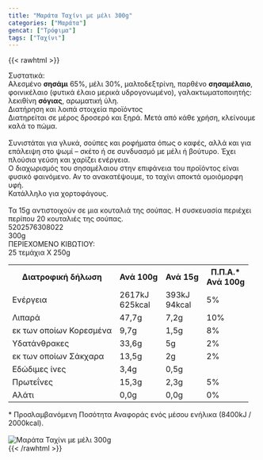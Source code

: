 ```yaml
---
title: "Μαράτα Ταχίνι με μέλι 300g"
categories: ["Μαράτα"]
gencat: ["Τρόφιμα"]
tags: ["Ταχίνι"]
---
```

{{< rawhtml >}}

<div class="sload359"><div class="product"><div id="sistatika">Συστατικά:</div><div class="alltext">Αλεσμένο <b>σησάμι</b> 65%, μέλι 30%, μαλτοδεξτρίνη, παρθένο <b>σησαμέλαιο</b>, φοινικέλαιο (φυτικά έλαιο μερικά υδρογονωμένο), γαλακτωματοποιητής: λεκιθίνη <b>σόγιας</b>, αρωματική ύλη.<br></div><div id="loipa">Διατήρηση και λοιπά στοιχεία προϊόντος</div><div class="alltext">Διατηρείται σε μέρος δροσερό και ξηρά. Μετά από κάθε χρήση, κλείνουμε καλά το πώμα.<br><br>Συνιστάται για γλυκά, σούπες και ροφήματα όπως ο καφές, αλλά και για επάλειψη στο ψωμί – σκέτο ή σε συνδυασμό με μέλι ή βούτυρο. Έχει πλούσια γεύση και χαρίζει ενέργεια.<br>Ο διαχωρισμός του σησαμέλαιου στην επιφάνεια του προϊόντος είναι φυσικό φαινόμενο. Αν το ανακατέψουμε, το ταχίνι αποκτά ομοιόμορφη υφή.<br>Κατάλληλο για χορτοφάγους.<br><br>Τα 15g αντιστοιχούν σε μια κουταλιά της σούπας. Η συσκευασία περιέχει περίπου 20 κουταλιές της σούπας.</div><div id="barcode"><div id="barimage1"></div><span id="bartext">5202576308022</span></div><div id="varos"><div id="varosimage1"></div><span id="varostext">300g</span></div><div id="kivotio">ΠΕΡΙΕΧΟΜΕΝΟ ΚΙΒΩΤΙΟΥ:<br>25 τεμάχια Χ 250g</div><div class="tabout"><table id="diatable"><tbody><tr><th>Διατροφική δήλωση</th><th>Ανά 100g</th><th>Ανά 15g</th><th>Π.Π.Α.*<br>Ανά 100g</th></tr><tr><td class="texr2">Ενέργεια</td><td class="texr">2617kJ<br>625kcal</td><td class="texr">393kJ<br>94kcal</td><td class="texr">5%</td></tr><tr><td class="texr2">Λιπαρά</td><td class="texr">47,7g</td><td class="texr">7,2g</td><td class="texr">10%</td></tr><tr><td class="gray">εκ των οποίων Κορεσµένα</td><td class="gray2">9,7g</td><td class="gray2">1,5g</td><td class="gray2">8%</td></tr><tr><td class="texr2">Yδατάνθρακες</td><td class="texr">33,6g</td><td class="texr">5g</td><td class="texr">2%</td></tr><tr><td class="gray">εκ των οποίων Σάκχαρα</td><td class="gray2">13,5g</td><td class="gray2">2g</td><td class="gray2">2%</td></tr><tr><td class="texr2">Eδώδιμες ίνες</td><td class="texr">3,4g</td><td class="texr">0,5g</td><td class="texr"></td></tr><tr><td class="texr2">Πρωτεΐνες</td><td class="texr">15,3g</td><td class="texr">2,3g</td><td class="texr">5%</td></tr><tr><td class="texr2">Αλάτι</td><td class="texr">0,0g</td><td class="texr">0,0g</td><td class="texr">0%</td></tr></tbody></table></div><div class="alltext">* Προσλαμβανόμενη Ποσότητα Αναφοράς ενός μέσου ενήλικα (8400kJ / 2000kcal).</div><br><div class="pimg"><img alt="Μαράτα Ταχίνι με μέλι 300g" title="Μαράτα Ταχίνι με μέλι 300g" src="/media/images/marata-taxini-me-meli-300g.jpg"></div></div></div>
{{< /rawhtml >}}


